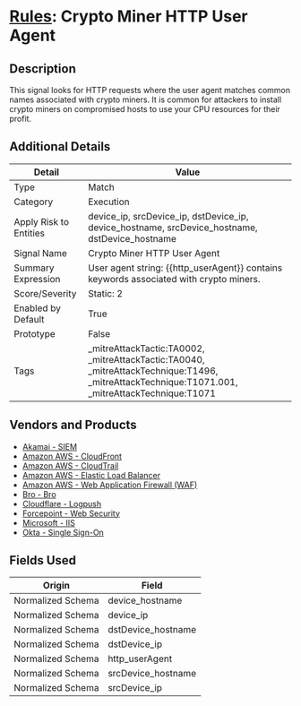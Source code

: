 # [Rules](README.md): Crypto Miner HTTP User Agent

## Description
This signal looks for HTTP requests where the user agent matches common names associated with crypto miners. It is common for attackers to install crypto miners on compromised hosts to use your CPU resources for their profit.

## Additional Details
|Detail|Value|
|----|----|
|Type|Match|
|Category|Execution|
|Apply Risk to Entities|device_ip, srcDevice_ip, dstDevice_ip, device_hostname, srcDevice_hostname, dstDevice_hostname|
|Signal Name|Crypto Miner HTTP User Agent|
|Summary Expression|User agent string: {{http_userAgent}} contains keywords associated with crypto miners.|
|Score/Severity|Static: 2|
|Enabled by Default|True|
|Prototype|False|
|Tags|_mitreAttackTactic:TA0002, _mitreAttackTactic:TA0040, _mitreAttackTechnique:T1496, _mitreAttackTechnique:T1071.001, _mitreAttackTechnique:T1071|
## Vendors and Products
- [Akamai - SIEM](../products/9a28f2af-5526-414d-973b-c3fc7984b8a1.md)
- [Amazon AWS - CloudFront](../products/44f07c08-c2ad-4a95-a058-1d0737ff90db.md)
- [Amazon AWS - CloudTrail](../products/033624b0-218e-4dcb-b93f-0f1fb1806c56.md)
- [Amazon AWS - Elastic Load Balancer](../products/59a3cd41-b6d2-4ab7-a0ff-6d5abd14ac43.md)
- [Amazon AWS - Web Application Firewall (WAF)](../products/072b85a2-1765-45c2-911d-b0509880326e.md)
- [Bro - Bro](../products/37C866BF-72E1-470A-9072-EDB908F56951.md)
- [Cloudflare - Logpush](../products/c2503fcc-ef30-4e40-bb32-0bf47151b140.md)
- [Forcepoint - Web Security](../products/e90edc67-68d4-4d67-82f6-4524f94b59bb.md)
- [Microsoft - IIS](../products/fca8785d-4823-4442-86b2-8acbaa176da4.md)
- [Okta - Single Sign-On](../products/51278354-d6b5-4c8e-a8fd-8197df334e67.md)


## Fields Used

|Origin|Field|
|----|----|
|Normalized Schema|device_hostname|
|Normalized Schema|device_ip|
|Normalized Schema|dstDevice_hostname|
|Normalized Schema|dstDevice_ip|
|Normalized Schema|http_userAgent|
|Normalized Schema|srcDevice_hostname|
|Normalized Schema|srcDevice_ip|


